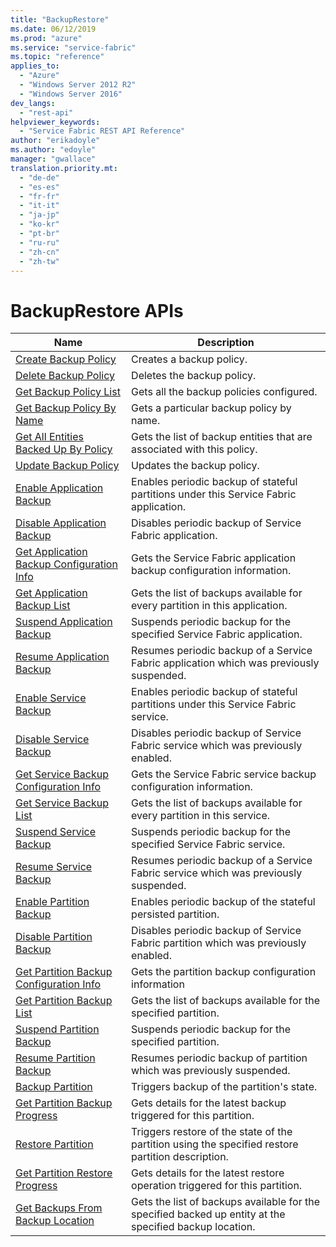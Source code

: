 ```yaml
---
title: "BackupRestore"
ms.date: 06/12/2019
ms.prod: "azure"
ms.service: "service-fabric"
ms.topic: "reference"
applies_to: 
  - "Azure"
  - "Windows Server 2012 R2"
  - "Windows Server 2016"
dev_langs: 
  - "rest-api"
helpviewer_keywords: 
  - "Service Fabric REST API Reference"
author: "erikadoyle"
ms.author: "edoyle"
manager: "gwallace"
translation.priority.mt: 
  - "de-de"
  - "es-es"
  - "fr-fr"
  - "it-it"
  - "ja-jp"
  - "ko-kr"
  - "pt-br"
  - "ru-ru"
  - "zh-cn"
  - "zh-tw"
---
```

# BackupRestore APIs

| Name | Description |
| --- | --- |
| [Create Backup Policy](sfclient-v65-api-createbackuppolicy.md) | Creates a backup policy.<br/> |
| [Delete Backup Policy](sfclient-v65-api-deletebackuppolicy.md) | Deletes the backup policy.<br/> |
| [Get Backup Policy List](sfclient-v65-api-getbackuppolicylist.md) | Gets all the backup policies configured.<br/> |
| [Get Backup Policy By Name](sfclient-v65-api-getbackuppolicybyname.md) | Gets a particular backup policy by name.<br/> |
| [Get All Entities Backed Up By Policy](sfclient-v65-api-getallentitiesbackedupbypolicy.md) | Gets the list of backup entities that are associated with this policy.<br/> |
| [Update Backup Policy](sfclient-v65-api-updatebackuppolicy.md) | Updates the backup policy.<br/> |
| [Enable Application Backup](sfclient-v65-api-enableapplicationbackup.md) | Enables periodic backup of stateful partitions under this Service Fabric application.<br/> |
| [Disable Application Backup](sfclient-v65-api-disableapplicationbackup.md) | Disables periodic backup of Service Fabric application.<br/> |
| [Get Application Backup Configuration Info](sfclient-v65-api-getapplicationbackupconfigurationinfo.md) | Gets the Service Fabric application backup configuration information.<br/> |
| [Get Application Backup List](sfclient-v65-api-getapplicationbackuplist.md) | Gets the list of backups available for every partition in this application.<br/> |
| [Suspend Application Backup](sfclient-v65-api-suspendapplicationbackup.md) | Suspends periodic backup for the specified Service Fabric application.<br/> |
| [Resume Application Backup](sfclient-v65-api-resumeapplicationbackup.md) | Resumes periodic backup of a Service Fabric application which was previously suspended.<br/> |
| [Enable Service Backup](sfclient-v65-api-enableservicebackup.md) | Enables periodic backup of stateful partitions under this Service Fabric service.<br/> |
| [Disable Service Backup](sfclient-v65-api-disableservicebackup.md) | Disables periodic backup of Service Fabric service which was previously enabled.<br/> |
| [Get Service Backup Configuration Info](sfclient-v65-api-getservicebackupconfigurationinfo.md) | Gets the Service Fabric service backup configuration information.<br/> |
| [Get Service Backup List](sfclient-v65-api-getservicebackuplist.md) | Gets the list of backups available for every partition in this service.<br/> |
| [Suspend Service Backup](sfclient-v65-api-suspendservicebackup.md) | Suspends periodic backup for the specified Service Fabric service.<br/> |
| [Resume Service Backup](sfclient-v65-api-resumeservicebackup.md) | Resumes periodic backup of a Service Fabric service which was previously suspended.<br/> |
| [Enable Partition Backup](sfclient-v65-api-enablepartitionbackup.md) | Enables periodic backup of the stateful persisted partition.<br/> |
| [Disable Partition Backup](sfclient-v65-api-disablepartitionbackup.md) | Disables periodic backup of Service Fabric partition which was previously enabled.<br/> |
| [Get Partition Backup Configuration Info](sfclient-v65-api-getpartitionbackupconfigurationinfo.md) | Gets the partition backup configuration information<br/> |
| [Get Partition Backup List](sfclient-v65-api-getpartitionbackuplist.md) | Gets the list of backups available for the specified partition.<br/> |
| [Suspend Partition Backup](sfclient-v65-api-suspendpartitionbackup.md) | Suspends periodic backup for the specified partition.<br/> |
| [Resume Partition Backup](sfclient-v65-api-resumepartitionbackup.md) | Resumes periodic backup of partition which was previously suspended.<br/> |
| [Backup Partition](sfclient-v65-api-backuppartition.md) | Triggers backup of the partition's state.<br/> |
| [Get Partition Backup Progress](sfclient-v65-api-getpartitionbackupprogress.md) | Gets details for the latest backup triggered for this partition.<br/> |
| [Restore Partition](sfclient-v65-api-restorepartition.md) | Triggers restore of the state of the partition using the specified restore partition description.<br/> |
| [Get Partition Restore Progress](sfclient-v65-api-getpartitionrestoreprogress.md) | Gets details for the latest restore operation triggered for this partition.<br/> |
| [Get Backups From Backup Location](sfclient-v65-api-getbackupsfrombackuplocation.md) | Gets the list of backups available for the specified backed up entity at the specified backup location.<br/> |

